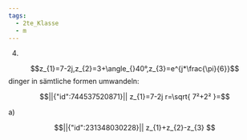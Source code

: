 ```yaml
---
tags:
  - 2te_Klasse
  - m
---
```

4)
$$z_{1}=7-2j,z_{2}=3+\angle_{}40°,z_{3}=e^{j*\frac{\pi}{6}}$$
dinger in sämtliche formen umwandeln:
```math
||{"id":744537520871}||

z_{1}=7-2j
r=\sqrt{ 7²+2² }=
```

<div tabindex='-1'contenteditable='false' class='livePrevPlus'></div>

a)
```math
||{"id":231348030228}||
z_{1}+z_{2}-z_{3}

```

